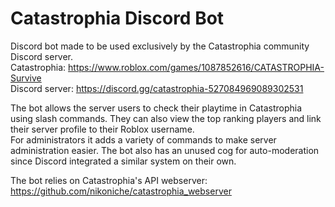 # Catastrophia Discord Bot

Discord bot made to be used exclusively by the Catastrophia community Discord server.  
Catastrophia: https://www.roblox.com/games/1087852616/CATASTROPHIA-Survive  
Discord server: https://discord.gg/catastrophia-527084969089302531
  
The bot allows the server users to check their playtime in Catastrophia using slash commands. They can also view the top ranking players and link their server profile to their Roblox username.  
For administrators it adds a variety of commands to make server administration easier. The bot also has an unused cog for auto-moderation since Discord integrated a similar system on their own.

The bot relies on Catastrophia's API webserver: https://github.com/nikoniche/catastrophia_webserver
